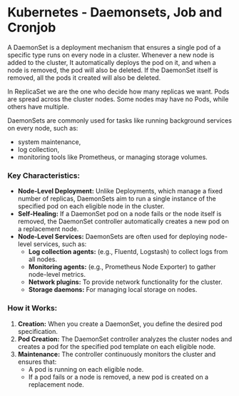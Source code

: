 # Kubernetes - Daemonsets, Job and Cronjob

A DaemonSet is a deployment mechanism that ensures a single pod of a specific type runs on every node in a cluster. Whenever a new node is added to the cluster, It automatically deploys the pod on it, and when a node is removed, the pod will also be deleted. If the DaemonSet itself is removed, all the pods it created will also be deleted.

In ReplicaSet we are the one who decide how many replicas we want. Pods are spread across the cluster nodes. Some nodes may have no Pods, while others have multiple. 

DaemonSets are commonly used for tasks like running background services on every node, such as: 
* system maintenance, 
* log collection, 
* monitoring tools like Prometheus, or managing storage volumes.

### Key Characteristics:

* **Node-Level Deployment:** Unlike Deployments, which manage a fixed number of replicas, DaemonSets aim to run a single instance of the specified pod on each eligible node in the cluster.
* **Self-Healing:** If a DaemonSet pod on a node fails or the node itself is removed, the DaemonSet controller automatically creates a new pod on a replacement node.
* **Node-Level Services:** DaemonSets are often used for deploying node-level services, such as:
    * **Log collection agents:** (e.g., Fluentd, Logstash) to collect logs from all nodes.
    * **Monitoring agents:** (e.g., Prometheus Node Exporter) to gather node-level metrics.
    * **Network plugins:** To provide network functionality for the cluster.
    * **Storage daemons:** For managing local storage on nodes.

### How it Works:

1. **Creation:** When you create a DaemonSet, you define the desired pod specification.
2. **Pod Creation:** The DaemonSet controller analyzes the cluster nodes and creates a pod for the specified pod template on each eligible node.
3. **Maintenance:** The controller continuously monitors the cluster and ensures that:
    * A pod is running on each eligible node.
    * If a pod fails or a node is removed, a new pod is created on a replacement node.